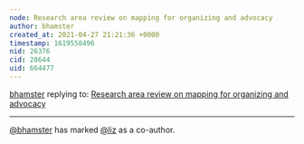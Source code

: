 ```yaml
---
node: Research area review on mapping for organizing and advocacy
author: bhamster
created_at: 2021-04-27 21:21:36 +0000
timestamp: 1619558496
nid: 26376
cid: 28644
uid: 664477
---
```




[bhamster](../profile/bhamster) replying to: [Research area review on mapping for organizing and advocacy](../notes/bhamster/04-27-2021/research-area-review-on-mapping-for-organizing-and-advocacy)

----
 [@bhamster](/profile/bhamster) has marked [@liz](/profile/liz) as a co-author. 